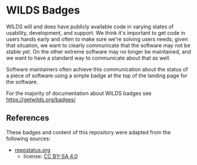 WILDS Badges
============

WILDS will and does have publicly available code in varying states of usability, development, and support. We think it's important to get code in users hands early and often to make sure we're solving users needs; given that situation, we want to clearly communicate that the software may not be stable yet. On the other extreme software may no longer be maintained, and we want to have a standard way to communicate about that as well.

Software maintainers often achieve this communication about the status of a piece of software using a simple badge at the top of the landing page for the software.

For the majority of documentation about WILDS badges see <https://getwilds.org/badges/>

## References

These badges and content of this repository were adapted from the following sources:

- [repostatus.org](https://www.repostatus.org/)
	- license: [CC BY-SA 4.0](https://creativecommons.org/licenses/by-sa/4.0/)
